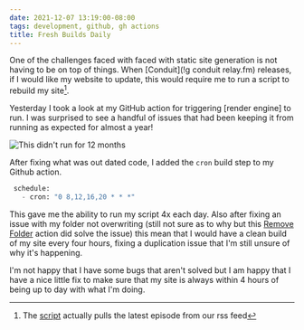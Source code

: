 ```yaml
---
date: 2021-12-07 13:19:00-08:00
tags: development, github, gh actions
title: Fresh Builds Daily
---
```


One of the challenges faced with faced with static site generation is not having to be on top of things. When [Conduit](!g conduit relay.fm) releases, if I would like my website to update, this would require me to run a script to rebuild my site[^1]. 

Yesterday I took a look at my GitHub action for triggering [render engine] to run. I was surprised to see a handful of issues that had been keeping it from running as expected for almost a year!

![This didn't run for 12 months](https://kjaymiller.s3-us-west-2.amazonaws.com/images/GH%20Action%2012%20months%20inactive.png)

After fixing what was out dated code, I added the `cron` build step to my Github action.

```python
 schedule:
   - cron: "0 8,12,16,20 * * *" 
```

This gave me the ability to run my script 4x each day. Also after fixing an issue with my folder not overwriting (still not sure as to why but this [Remove Folder](https://github.com/JesseTG/rm) action did solve the issue) this mean that I would have a clean build of my site every four hours, fixing a duplication issue that I'm still unsure of why it's happening.

I'm not happy that I have some bugs that aren't solved but I am happy that I have a nice little fix to make sure that my site is always within 4 hours of being up to day with what I'm doing.

[^1]: The [script](https://github.com/kjaymiller/kjaymiller/blob/main/podreader.py) actually pulls the latest episode from our rss feed